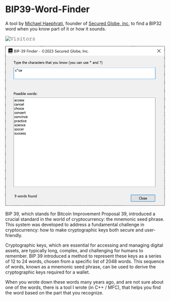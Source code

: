 # BIP39-Word-Finder
A tool by [Michael Haephrati](https://www.linkedin.com/in/haephrati/), founder of [Secured Globe, inc,](https://www.securedglobe.net) to find a BIP32 word when you know part of it or how it sounds. 

![𝚅𝚒𝚜𝚒𝚝𝚘𝚛𝚜](https://visitor-badge.laobi.icu/badge?page_id=haephrati.BIP39-Word-Finder&title=Visitor )

![image](https://github.com/haephrati/BIP39-Word-Finder/blob/main/BIP-39%20Finder%20Screen.png)

BIP 39, which stands for Bitcoin Improvement Proposal 39, introduced a crucial standard in the world of cryptocurrency: the mnemonic seed phrase. This system was developed to address a fundamental challenge in cryptocurrency: how to make cryptographic keys both secure and user-friendly.

Cryptographic keys, which are essential for accessing and managing digital assets, are typically long, complex, and challenging for humans to remember. BIP 39 introduced a method to represent these keys as a series of 12 to 24 words, chosen from a specific list of 2048 words. This sequence of words, known as a mnemonic seed phrase, can be used to derive the cryptographic keys required for a wallet.

When you wrote down these words many years ago, and are not sure about one of the words, there is a tool I wrote (in C++ / MFC), that helps you find the word based on the part that you recognize.
